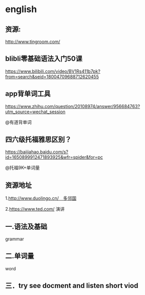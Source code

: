 # english

## 资源:

http://www.tingroom.com/

## blibli零基础语法入门50课

https://www.bilibili.com/video/BV1Rs411b7pk?from=search&seid=18004709688712620455

## app背单词工具

https://www.zhihu.com/question/20108974/answer/956684763?utm_source=wechat_session

@有道背单词

## 四六级托福雅思区别？

https://baijiahao.baidu.com/s?id=1650899912471893925&wfr=spider&for=pc

@托福9K+单词量

## 资源地址

1.http://www.duolingo.cn/　多邻国 

2.https://www.ted.com/	演讲

## 一.语法及基础

grammar

## 二.单词量

word

## 三．try see docment and listen short viod